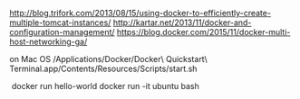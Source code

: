 http://blog.trifork.com/2013/08/15/using-docker-to-efficiently-create-multiple-tomcat-instances/
http://kartar.net/2013/11/docker-and-configuration-management/
https://blog.docker.com/2015/11/docker-multi-host-networking-ga/

on Mac OS
/Applications/Docker/Docker\ Quickstart\ Terminal.app/Contents/Resources/Scripts/start.sh

<docker program> <subcommand to start container> <image>
docker run hello-world
docker run -it ubuntu bash

